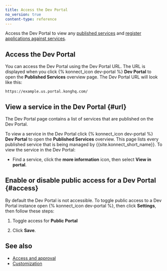 ```yaml
---
title: Access the Dev Portal
no_version: true
content-type: reference
---
```


Access the Dev Portal to view any [published services](/konnect/servicehub/service-documentation)
and [register applications against services](/konnect/dev-portal/applications/dev-reg-app-service).

## Access the Dev Portal

You can access the Dev Portal using the Dev Portal URL. The URL is displayed  when you click {% konnect_icon dev-portal %} **Dev Portal** to open the **Published Services** overview page.
The Dev Portal URL will look like this: 
    
    https://example.us.portal.konghq.com/

## View a service in the Dev Portal {#url}

The Dev Portal page contains a list of services that are published on the Dev Portal. 

To view a service in the Dev Portal click {% konnect_icon dev-portal %} **Dev Portal** to open the **Published Services** overview. This page lists every published service that is being managed by {{site.konnect_short_name}}. To view the service in the Dev Portal:  

* Find a service, click the **more information** icon, then select **View in portal**.


## Enable or disable public access for a Dev Portal {#access}

By default the Dev Portal is not accessible. To toggle public access to a Dev Portal instance open {% konnect_icon dev-portal %}, then click **Settings**, then follow these steps: 

1. Toggle access for **Public Portal**

2. Click **Save**.

## See also

* [Access and approval](/konnect/dev-portal/access-and-approval/manage-devs/)
* [Customization](/konnect/dev-portal/customization/)
